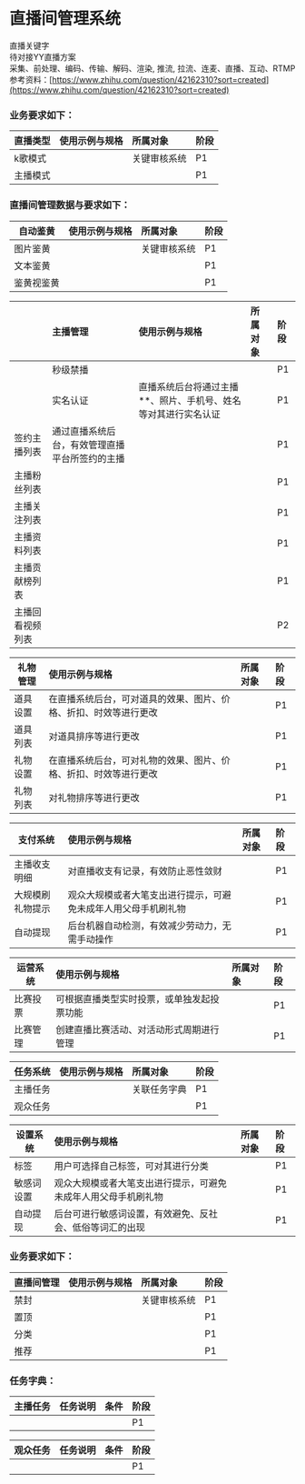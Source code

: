 # 直播间管理系统

直播关键字  
待对接YY直播方案  
采集、前处理、编码、传输、解码、渲染, 推流, 拉流、连麦、直播、互动、RTMP  
参考资料：[https://www.zhihu.com/question/42162310?sort=created](https://www.zhihu.com/question/42162310?sort=created)

### 业务要求如下：

| **直播类型** | 使用示例与规格 | 所属对象 | 阶段 |
| --- | :--- | :--- | :--- |
| k歌模式 |  | 关键审核系统 | P1 |
| 主播模式 |  |  | P1 |

### 直播间管理数据与要求如下：

| **自动鉴黄** | 使用示例与规格 | 所属对象 | 阶段 |
| --- | :--- | :--- | :--- |
| 图片鉴黄 |  | 关键审核系统 | P1 |
| 文本鉴黄 |  |  | P1 |
| 鉴黄视鉴黄 |  |  | P1 |

|  | **主播管理** | 使用示例与规格 | 所属对象 | 阶段 |
| :--- | :--- | :--- | :--- | :--- |
|  | 秒级禁播 |  |  | P1 |
|  | 实名认证 | 直播系统后台将通过主播\*\*、照片、手机号、姓名等对其进行实名认证 |  | P1 |
| 签约主播列表 | 通过直播系统后台，有效管理直播平台所签约的主播 |  |  | P1 |
| 主播粉丝列表 |  |  |  | P1 |
| 主播关注列表 |  |  |  | P1 |
| 主播资料列表 |  |  |  | P1 |
| 主播贡献榜列表 |  |  |  | P1 |
| 主播回看视频列表 |  |  |  | P2 |

| **礼物管理** | 使用示例与规格 | 所属对象 | 阶段 |
| --- | :--- | :--- | :--- |
| 道具设置 | 在直播系统后台，可对道具的效果、图片、价格、折扣、时效等进行更改 |  | P1 |
| 道具列表 | 对道具排序等进行更改 |  | P1 |
| 礼物设置 | 在直播系统后台，可对礼物的效果、图片、价格、折扣、时效等进行更改 |  | P1 |
| 礼物列表 | 对礼物排序等进行更改 |  | P1 |

| **支付系统** | 使用示例与规格 | 所属对象 | 阶段 |
| --- | :--- | :--- | :--- |
| 主播收支明细 | 对直播收支有记录，有效防止恶性敛财 |  | P1 |
| 大规模刷礼物提示 | 观众大规模或者大笔支出进行提示，可避免未成年人用父母手机刷礼物 |  | P1 |
| 自动提现 | 后台机器自动检测，有效减少劳动力，无需手动操作 |  | P1 |

| **运营系统** | 使用示例与规格 | 所属对象 | 阶段 |
| --- | :--- | :--- | :--- |
| 比赛投票 | 可根据直播类型实时投票，或单独发起投票功能 |  | P1 |
| 比赛管理 | 创建直播比赛活动、对活动形式周期进行管理 |  | P1 |

| **任务系统** | 使用示例与规格 | 所属对象 | 阶段 |
| --- | :--- | :--- | :--- |
| 主播任务 |  | 关联任务字典 | P1 |
| 观众任务 |  |  | P1 |

| **设置系统** | 使用示例与规格 | 所属对象 | 阶段 |
| --- | :--- | :--- | :--- |
| 标签 | 用户可选择自己标签，可对其进行分类 |  | P1 |
| 敏感词设置 | 观众大规模或者大笔支出进行提示，可避免未成年人用父母手机刷礼物 |  | P1 |
| 自动提现 | 后台可进行敏感词设置，有效避免、反社会、低俗等词汇的出现 |  | P1 |

### 业务要求如下：

| **直播间管理** | 使用示例与规格 | 所属对象 | 阶段 |
| --- | :--- | :--- | :--- |
| 禁封 |  | 关键审核系统 | P1 |
| 置顶 |  |  | P1 |
| 分类 |  |  | P1 |
| 推荐 |  |  | P1 |

### 任务字典：

| **主播任务** | 任务说明 | 条件 | 阶段 |
| --- | :--- | :--- | :--- |
|  |  |  | P1 |

| **观众任务** | 任务说明 | 条件 | 阶段 |
| --- | :--- | :--- | :--- |
|  |  |  | P1 |



